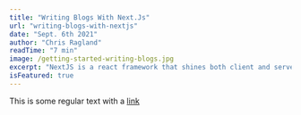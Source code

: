 ```yaml
---
title: "Writing Blogs With Next.Js"
url: "writing-blogs-with-nextjs"
date: "Sept. 6th 2021"
author: "Chris Ragland"
readTime: "7 min"
image: /getting-started-writing-blogs.jpg
excerpt: "NextJS is a react framework that shines both client and server-side. Now lets write some blogs with it!"
isFeatured: true
---
```


This is some regular text with a [link](https://google.com)
